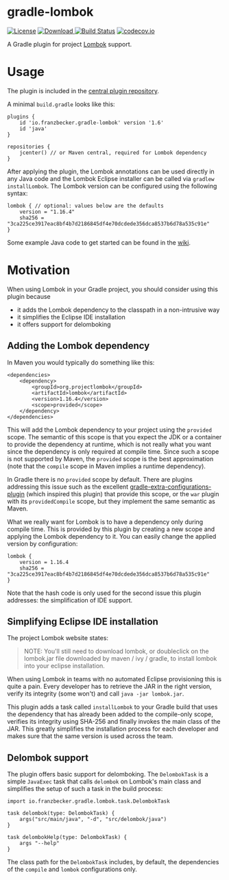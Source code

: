 # gradle-lombok
[![License](http://img.shields.io/badge/license-Apache_2.0-blue.svg?style=flat)](https://www.apache.org/licenses/LICENSE-2.0.html)
[![Download](https://api.bintray.com/packages/franzbecker/maven/gradle-lombok-plugin/images/download.svg) ](https://bintray.com/franzbecker/maven/gradle-lombok-plugin/_latestVersion)
[![Build Status](https://travis-ci.org/franzbecker/gradle-lombok.svg?branch=master)](https://travis-ci.org/franzbecker/gradle-lombok)
[![codecov.io](http://codecov.io/github/franzbecker/gradle-lombok/coverage.svg?branch=master)](http://codecov.io/github/franzbecker/gradle-lombok?branch=master)


A Gradle plugin for project [Lombok](https://projectlombok.org) support.

# Usage
The plugin is included in the [central plugin repository](https://plugins.gradle.org/plugin/net.franz-becker.gradle-lombok/1.6). 

A minimal `build.gradle` looks like this:

	plugins {
		id 'io.franzbecker.gradle-lombok' version '1.6'
		id 'java'
	}
	
	repositories {
		jcenter() // or Maven central, required for Lombok dependency
	}


After applying the plugin, the Lombok annotations can be used directly in any Java code and the Lombok Eclipse installer can be called via `gradlew installLombok`. The Lombok version can be configured using the following syntax:

	lombok { // optional: values below are the defaults
		version = "1.16.4"
		sha256 = "3ca225ce3917eac8bf4b7d2186845df4e70dcdede356dca8537b6d78a535c91e"
	}

Some example Java code to get started can be found in the [wiki](https://github.com/franzbecker/gradle-lombok/wiki/Lombok-getting-started).


# Motivation

When using Lombok in your Gradle project, you should consider using this plugin because

* it adds the Lombok dependency to the classpath in a non-intrusive way 
* it simplifies the Eclipse IDE installation
* it offers support for delomboking

## Adding the Lombok dependency

In Maven you would typically do something like this:

	<dependencies>
		<dependency>
			<groupId>org.projectlombok</groupId>
			<artifactId>lombok</artifactId>
			<version>1.16.4</version>
			<scope>provided</scope>
		</dependency>
	</dependencies>
	
This will add the Lombok dependency to your project using the `provided` scope. The semantic of this scope is that you expect the JDK or a container to provide the dependency at runtime, which is not really what you want since the dependency is only required at compile time. Since such a scope is not supported by Maven, the `provided` scope is the best approximation (note that the `compile` scope in Maven implies a runtime dependency).

In Gradle there is no `provided` scope by default. There are plugins addressing this issue such as the excellent [gradle-extra-configurations-plugin](https://github.com/nebula-plugins/gradle-extra-configurations-plugin) (which inspired this plugin) that provide this scope, or the `war` plugin with its `providedCompile` scope, but they implement the same semantic as Maven.

What we really want for Lombok is to have a dependency only during compile time. This is provided by this plugin by creating a new scope and applying the Lombok dependency to it. You can easily change the applied version by configuration:

	lombok {
		version = 1.16.4
		sha256 = "3ca225ce3917eac8bf4b7d2186845df4e70dcdede356dca8537b6d78a535c91e"
	}
	
Note that the hash code is only used for the second issue this plugin addresses: the simplification of IDE support.

## Simplifying Eclipse IDE installation

The project Lombok website states:
> NOTE: You'll still need to download lombok, or doubleclick on the lombok.jar file downloaded by maven / ivy / gradle, to install lombok into your eclipse installation.
 
When using Lombok in teams with no automated Eclipse provisioning this is quite a pain. Every developer has to retrieve the JAR in the right version, verify its integrity (some won't) and call `java -jar lombok.jar`.

This plugin adds a task called `installLombok` to your Gradle build that uses the dependency that has already been added to the compile-only scope, verifies its integrity using SHA-256 and finally invokes the main class of the JAR. This greatly simplifies the installation process for each developer and makes sure that the same version is used across the team.

## Delombok support
The plugin offers basic support for delomboking. The `DelombokTask` is a simple `JavaExec` task that calls `delombok` on Lombok's main class and simplifies the setup of such a task in the build process:

	import io.franzbecker.gradle.lombok.task.DelombokTask
	
	task delombok(type: DelombokTask) {
		args("src/main/java", "-d", "src/delombok/java")
	}
	
	task delombokHelp(type: DelombokTask) {
		args "--help"
	}
	
The class path for the `DelombokTask` includes, by default, the dependencies of the `compile` and `lombok` configurations only.
